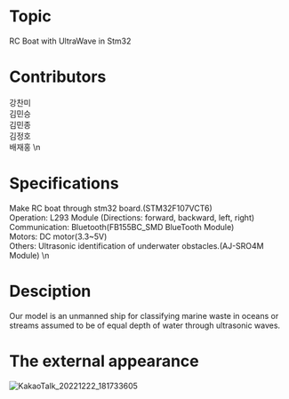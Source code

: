 # Topic
 RC Boat with UltraWave in Stm32 
 
 # Contributors
  강찬미\
  김민승\
  김민종\
  김정호\
  배재홍 \n
  
 # Specifications
 Make RC boat through stm32 board.(STM32F107VCT6) \
 Operation: L293 Module (Directions: forward, backward, left, right) \
 Communication: Bluetooth(FB155BC_SMD BlueTooth Module) \
 Motors: DC motor(3.3~5V) \
 Others: Ultrasonic identification of underwater obstacles.(AJ-SRO4M Module) \n
 
 # Desciption
  Our model is an unmanned ship for classifying marine waste in oceans or streams assumed to be of   equal depth of water through ultrasonic waves.
  
  # The external appearance
  ![KakaoTalk_20221222_181733605](https://user-images.githubusercontent.com/111568619/209884291-60a89eb4-d5ff-42d2-9f67-2e1f4470f2c1.jpg)
